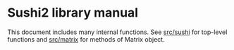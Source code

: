 # Sushi2 library manual

This document includes many internal functions.
See [src/sushi](modules/_src_sushi_.html) for top-level functions and [src/matrix](modules/_src_matrix_.html) for methods of Matrix object.

